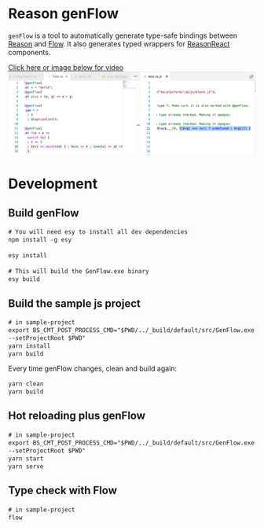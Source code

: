 # Reason genFlow

`genFlow` is a tool to automatically generate type-safe bindings between [Reason](https://reasonml.github.io/) and [Flow](https://flow.org/en/). It also generates typed wrappers for [ReasonReact](https://reasonml.github.io/reason-react/) components.

[Click here or image below for video](https://youtu.be/0YLXGBiB9dY)
[![IMAGE ALT TEXT HERE](assets/genFlow.png)](https://youtu.be/0YLXGBiB9dY)

# Development

## Build genFlow

```
# You will need esy to install all dev dependencies
npm install -g esy

esy install

# This will build the GenFlow.exe binary
esy build
```

## Build the sample js project

```
# in sample-project
export BS_CMT_POST_PROCESS_CMD="$PWD/../_build/default/src/GenFlow.exe --setProjectRoot $PWD"
yarn install
yarn build
```

Every time genFlow changes, clean and build again:

```
yarn clean
yarn build
```

## Hot reloading plus genFlow

```
# in sample-project
export BS_CMT_POST_PROCESS_CMD="$PWD/../_build/default/src/GenFlow.exe --setProjectRoot $PWD"
yarn start
yarn serve
```

## Type check with Flow
```
# in sample-project
flow
```
